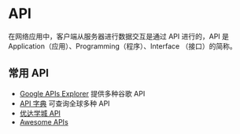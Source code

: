 # API
在网络应用中，客户端从服务器进行数据交互是通过 API 进行的，API 是 Application（应用）、Programming（程序）、Interface （接口）的简称。

## 常用 API

- [Google APIs Explorer](https://developers.google.com/apis-explorer/?hl=zh_cn) 提供多种谷歌 API
- [API 字典](https://www.programmableweb.com/apis/directory) 可查询全球多种 API
- [优达学城 API](https://www.udacity.com/public-api/v1/catalog)
- [Awesome APIs](https://github.com/TonnyL/Awesome_APIs/blob/master/README-zh.md)